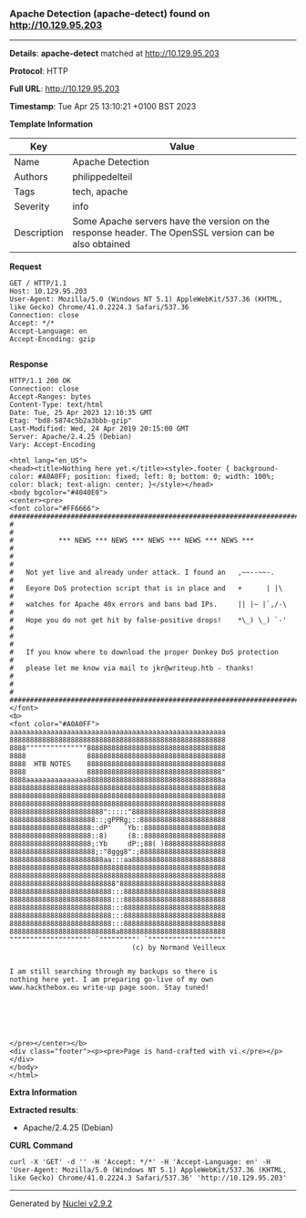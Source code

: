 ### Apache Detection (apache-detect) found on http://10.129.95.203
---
**Details**: **apache-detect**  matched at http://10.129.95.203

**Protocol**: HTTP

**Full URL**: http://10.129.95.203

**Timestamp**: Tue Apr 25 13:10:21 +0100 BST 2023

**Template Information**

| Key | Value |
|---|---|
| Name | Apache Detection |
| Authors | philippedelteil |
| Tags | tech, apache |
| Severity | info |
| Description | Some Apache servers have the version on the response header. The OpenSSL version can be also obtained |

**Request**
```http
GET / HTTP/1.1
Host: 10.129.95.203
User-Agent: Mozilla/5.0 (Windows NT 5.1) AppleWebKit/537.36 (KHTML, like Gecko) Chrome/41.0.2224.3 Safari/537.36
Connection: close
Accept: */*
Accept-Language: en
Accept-Encoding: gzip


```

**Response**
```http
HTTP/1.1 200 OK
Connection: close
Accept-Ranges: bytes
Content-Type: text/html
Date: Tue, 25 Apr 2023 12:10:35 GMT
Etag: "bd8-5874c5b2a3bbb-gzip"
Last-Modified: Wed, 24 Apr 2019 20:15:00 GMT
Server: Apache/2.4.25 (Debian)
Vary: Accept-Encoding

<html lang="en_US">
<head><title>Nothing here yet.</title><style>.footer { background-color: #A0A0FF; position: fixed; left: 0; bottom: 0; width: 100%; color: black; text-align: center; }</style></head>
<body bgcolor="#4040E0">
<center><pre>
<font color="#FF6666">
########################################################################
#                                                                      #
#           *** NEWS *** NEWS *** NEWS *** NEWS *** NEWS ***           #
#                                                                      #
#   Not yet live and already under attack. I found an   ,~~--~~-.      #
#   Eeyore DoS protection script that is in place and   +      | |\    #
#   watches for Apache 40x errors and bans bad IPs.     || |~ |`,/-\   #
#   Hope you do not get hit by false-positive drops!    *\_) \_) `-'   #
#                                                                      #
#   If you know where to download the proper Donkey DoS protection     #
#   please let me know via mail to jkr@writeup.htb - thanks!           #
#                                                                      #
########################################################################
</font>
<b>
<font color="#A0A0FF">
aaaaaaaaaaaaaaaaaaaaaaaaaaaaaaaaaaaaaaaaaaaaaaaaaaaaa
88888888888888888888888888888888888888888888888888888
8888"""""""""""""""8888888888888888888888888888888888
8888               8888888888888888888888888888888888
8888  HTB NOTES    8888888888888888888888888888888888
8888               888888888888888888888888888888888"
8888aaaaaaaaaaaaaaa888888888888888888888888888888888a
88888888888888888888888888888888888888888888888888888
88888888888888888888888888888888888888888888888888888
88888888888888888888888888888888888888888888888888888
88888888888888888888888":::::"88888888888888888888888
888888888888888888888::;gPPRg;::888888888888888888888
88888888888888888888::dP'   `Yb::88888888888888888888
88888888888888888888::8)     (8::88888888888888888888
88888888888888888888;:Yb     dP:;88( )888888888888888
888888888888888888888;:"8ggg8":;888888888888888888888
88888888888888888888888aa:::aa88888888888888888888888
88888888888888888888888888888888888888888888888888888
88888888888888888888888888888888888888888888888888888
88888888888888888888888888"88888888888888888888888888
8888888888888888888888888:::8888888888888888888888888
8888888888888888888888888:::8888888888888888888888888
8888888888888888888888888:::8888888888888888888888888
8888888888888888888888888:::8888888888888888888888888
8888888888888888888888888:::8888888888888888888888888
88888888888888888888888888a88888888888888888888888888
"""""""""""""""""""' `"""""""""' `"""""""""""""""""""
                              (c) by Normand Veilleux


I am still searching through my backups so there is
nothing here yet. I am preparing go-live of my own
www.hackthebox.eu write-up page soon. Stay tuned!






</pre></center></b>
<div class="footer"><p><pre>Page is hand-crafted with vi.</pre></p></div>
</body>
</html>

```

**Extra Information**

**Extracted results**:

- Apache/2.4.25 (Debian)



**CURL Command**
```
curl -X 'GET' -d '' -H 'Accept: */*' -H 'Accept-Language: en' -H 'User-Agent: Mozilla/5.0 (Windows NT 5.1) AppleWebKit/537.36 (KHTML, like Gecko) Chrome/41.0.2224.3 Safari/537.36' 'http://10.129.95.203'
```
---
Generated by [Nuclei v2.9.2](https://github.com/projectdiscovery/nuclei)